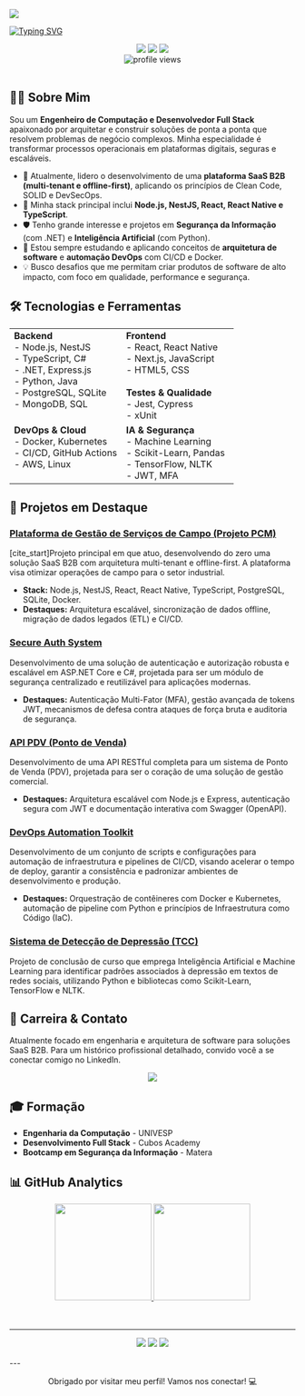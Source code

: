 [![](profile.gif)](https://www.linkedin.com/in/marcopezzote)

[![Typing SVG](https://readme-typing-svg.demolab.com?font=Fira+Code&size=34&pause=1000&color=247FA7&random=false&width=435&lines=Ol%C3%A1!+Sou+o+Marco%2C;dev+full+stack+e;Eng.+da+Computa%C3%A7%C3%A3o)](https://git.io/typing-svg)

<div align="center">
  <a href="https://www.linkedin.com/in/marcopezzote" target="_blank"><img src="https://img.shields.io/badge/-LinkedIn-0077B5?style=for-the-badge&logo=linkedin&logoColor=white" target="_blank"></a>
  <a href="mailto:pezzote@gmail.com"><img src="https://img.shields.io/badge/-Email-D14836?style=for-the-badge&logo=gmail&logoColor=white" target="_blank"></a>
  <a href="https://marcopezzote.tech" target="_blank"><img src="https://img.shields.io/badge/-Portfólio-247FA7?style=for-the-badge&logo=firefox-browser&logoColor=white" target="_blank"></a>
</div>
<div align="center"> 
  <img src="https://komarev.com/ghpvc/?username=marcopezzote&label=PROFILE+VIEWS&color=blue&style=flat-square" alt="profile views" />
</div>

<br>

## 👨‍💻 Sobre Mim

Sou um **Engenheiro de Computação e Desenvolvedor Full Stack** apaixonado por arquitetar e construir soluções de ponta a ponta que resolvem problemas de negócio complexos. Minha especialidade é transformar processos operacionais em plataformas digitais, seguras e escaláveis.

- 🔭 Atualmente, lidero o desenvolvimento de uma **plataforma SaaS B2B (multi-tenant e offline-first)**, aplicando os princípios de Clean Code, SOLID e DevSecOps.
- 🚀 Minha stack principal inclui **Node.js, NestJS, React, React Native e TypeScript**.
- 🛡️ Tenho grande interesse e projetos em **Segurança da Informação** (com .NET) e **Inteligência Artificial** (com Python).
- 🌱 Estou sempre estudando e aplicando conceitos de **arquitetura de software** e **automação DevOps** com CI/CD e Docker.
- 💡 Busco desafios que me permitam criar produtos de software de alto impacto, com foco em qualidade, performance e segurança.

## 🛠️ Tecnologias e Ferramentas

<table>
  <tr>
    <td valign="top" width="50%">
      <strong>Backend</strong><br>
      - Node.js, NestJS<br>
      - TypeScript, C#<br>
      - .NET, Express.js<br>
      - Python, Java<br>
      - PostgreSQL, SQLite<br>
      - MongoDB, SQL<br>
    </td>
    <td valign="top" width="50%">
      <strong>Frontend</strong><br>
      - React, React Native<br>
      - Next.js, JavaScript<br>
      - HTML5, CSS<br>
      <br>
      <strong>Testes & Qualidade</strong><br>
      - Jest, Cypress<br>
      - xUnit<br>
    </td>
  </tr>
  <tr>
    <td valign="top" width="50%">
      <strong>DevOps & Cloud</strong><br>
      - Docker, Kubernetes<br>
      - CI/CD, GitHub Actions<br>
      - AWS, Linux<br>
    </td>
    <td valign="top" width="50%">
      <strong>IA & Segurança</strong><br>
      - Machine Learning<br>
      - Scikit-Learn, Pandas<br>
      - TensorFlow, NLTK<br>
      - JWT, MFA<br>
    </td>
  </tr>
</table>

## 🚀 Projetos em Destaque

### [Plataforma de Gestão de Serviços de Campo (Projeto PCM)](#)
[cite_start]Projeto principal em que atuo, desenvolvendo do zero uma solução SaaS B2B com arquitetura multi-tenant e offline-first. A plataforma visa otimizar operações de campo para o setor industrial.
- **Stack:** Node.js, NestJS, React, React Native, TypeScript, PostgreSQL, SQLite, Docker.
- **Destaques:** Arquitetura escalável, sincronização de dados offline, migração de dados legados (ETL) e CI/CD.

### [Secure Auth System](#)
Desenvolvimento de uma solução de autenticação e autorização robusta e escalável em ASP.NET Core e C#, projetada para ser um módulo de segurança centralizado e reutilizável para aplicações modernas.
- **Destaques:** Autenticação Multi-Fator (MFA), gestão avançada de tokens JWT, mecanismos de defesa contra ataques de força bruta e auditoria de segurança.

### [API PDV (Ponto de Venda)](#)
Desenvolvimento de uma API RESTful completa para um sistema de Ponto de Venda (PDV), projetada para ser o coração de uma solução de gestão comercial.
- **Destaques:** Arquitetura escalável com Node.js e Express, autenticação segura com JWT e documentação interativa com Swagger (OpenAPI).

### [DevOps Automation Toolkit](#)
Desenvolvimento de um conjunto de scripts e configurações para automação de infraestrutura e pipelines de CI/CD, visando acelerar o tempo de deploy, garantir a consistência e padronizar ambientes de desenvolvimento e produção.
- **Destaques:** Orquestração de contêineres com Docker e Kubernetes, automação de pipeline com Python e princípios de Infraestrutura como Código (IaC).

### [Sistema de Detecção de Depressão (TCC)](#)
Projeto de conclusão de curso que emprega Inteligência Artificial e Machine Learning para identificar padrões associados à depressão em textos de redes sociais, utilizando Python e bibliotecas como Scikit-Learn, TensorFlow e NLTK.

## 💼 Carreira & Contato

Atualmente focado em engenharia e arquitetura de software para soluções SaaS B2B. Para um histórico profissional detalhado, convido você a se conectar comigo no LinkedIn.

<p align="center">
  <a href="https://www.linkedin.com/in/marcopezzote" target="_blank"><img src="https://img.shields.io/badge/-LinkedIn-0077B5?style=for-the-badge&logo=linkedin&logoColor=white" target="_blank"></a>
</p>

## 🎓 Formação

- **Engenharia da Computação** - UNIVESP
- **Desenvolvimento Full Stack** - Cubos Academy
- **Bootcamp em Segurança da Informação** - Matera

## 📊 GitHub Analytics

<div align="center">
  <a href="https://github.com/marcopezzote">
    <img height="170em" src="https://github-readme-stats.vercel.app/api?username=marcopezzote&show_icons=true&include_all_commits=true&count_private=true&theme=dark&hide_border=true&bg_color=0D1117&text_color=ffffff&icon_color=00ff00" />
    <img height="170em" src="https://github-readme-stats.vercel.app/api/top-langs/?username=marcopezzote&layout=compact&langs_count=8&hide=html&theme=dark&hide_border=true&bg_color=0D1117&text_color=ffffff" />
  </a>
</div>

<br>
<br>

---

<div align="center">
  <img src="https://img.shields.io/badge/Code%20Quality-A+-31C754?style=for-the-badge" />
  <img src="https://img.shields.io/badge/Clean%20Code-Advocate-007ACC?style=for-the-badge" />
  <img src="https://img.shields.io/badge/TDD-Practitioner-E34F26?style=for-the-badge" />
</div>

<br>
---

<p align="center">Obrigado por visitar meu perfil! Vamos nos conectar! 💻</p>
